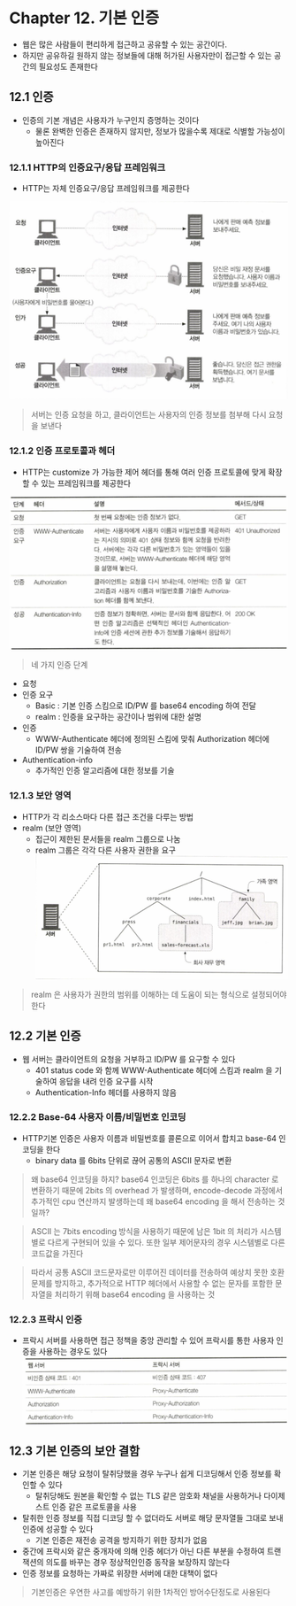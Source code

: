 # Chapter 12. 기본 인증
* 웹은 많은 사람들이 편리하게 접근하고 공유할 수 있는 공간이다.
* 하지만 공유하길 원하지 않는 정보들에 대해 허가된 사용자만이 접근할 수 있는 공간의 필요성도 존재한다

## 12.1 인증
* 인증의 기본 개념은 사용자가 누구인지 증명하는 것이다
	* 물론 완벽한 인증은 존재하지 않지만, 정보가 많을수록 제대로 식별할 가능성이 높아진다

### 12.1.1 HTTP의 인증요구/응답 프레임워크
* HTTP는 자체 인증요구/응답 프레임워크를 제공한다

![](../../.gitbook/assets/basic-auth_0.png)
> 서버는 인증 요청을 하고, 클라이언트는 사용자의 인증 정보를 첨부해 다시 요청을 보낸다

### 12.1.2 인증 프로토콜과 헤더
* HTTP는 customize 가 가능한 제어 헤더를 통해 여러 인증 프로토콜에 맞게 확장할 수 있는 프레임워크를 제공한다

![](../../.gitbook/assets/basic-auth_1.png)
> 네 가지 인증 단계
* 요청
* 인증 요구
	* Basic : 기본 인증 스킴으로 ID/PW 를 base64 encoding 하여 전달
	* realm : 인증을 요구하는 공간이나 범위에 대한 설명
* 인증
	* WWW-Authenticate 헤더에 정의된 스킴에 맞춰 Authorization 헤더에 ID/PW 쌍을 기술하여 전송
* Authentication-info
	* 추가적인 인증 알고리즘에 대한 정보를 기술

### 12.1.3 보안 영역
* HTTP가 각 리소스마다 다른 접근 조건을 다루는 방법
* realm (보안 영역)
	* 접근이 제한된 문서들을 realm 그룹으로 나눔
	* realm 그룹은 각각 다른 사용자 권한을 요구
![](../../.gitbook/assets/basic-auth_2.png)
> realm 은 사용자가 권한의 범위를 이해하는 데 도움이 되는 형식으로 설정되어야 한다

## 12.2 기본 인증
* 웹 서버는 클라이언트의 요청을 거부하고 ID/PW 를 요구할 수 있다
	* 401 status code 와 함께 WWW-Authenticate 헤더에 스킴과 realm 을 기술하여 응답을 내려 인증 요구를 시작
	* Authentication-Info 헤더를 사용하지 않음

### 12.2.2 Base-64 사용자 이름/비밀번호 인코딩
* HTTP기본 인증은 사용자 이름과 비밀번호를 콜론으로 이어서 합치고 base-64 인코딩을 한다
	* binary data 를 6bits 단위로 끊어 공통의 ASCII 문자로 변환
> 왜 base64 인코딩을 하지?
> base64 인코딩은 6bits 를 하나의 character 로 변환하기 때문에 2bits 의 overhead 가 발생하며, encode-decode 과정에서 추가적인 cpu 연산까지 발생하는데 왜 base64 encoding 을 해서 전송하는 것일까?

> ASCII 는 7bits encoding 방식을 사용하기 때문에 남은 1bit 의 처리가 시스템별로 다르게 구현되어 있을 수 있다. 또한 일부 제어문자의 경우 시스템별로 다른 코드값을 가진다

> 따라서 공통 ASCII 코드문자로만 이루어진 데이터를 전송하여 예상치 못한 호환 문제를 방지하고, 추가적으로 HTTP 헤더에서 사용할 수 없는 문자를 포함한 문자열을 처리하기 위해 base64 encoding 을 사용하는 것

### 12.2.3 프락시 인증
* 프락시 서버를 사용하면 접근 정책을 중앙 관리할 수 있어 프락시를 통한 사용자 인증을 사용하는 경우도 있다
![](../../.gitbook/assets/basic-auth_3.png)

## 12.3 기본 인증의 보안 결함
* 기본 인증은 해당 요청이 탈취당했을 경우 누구나 쉽게 디코딩해서 인증 정보를 확인할 수 있다
	* 탈취당해도 원본을 확인할 수 없는 TLS 같은 암호화 채널을 사용하거나 다이제스트 인증 같은 프로토콜을 사용
* 탈취한 인증 정보를 직접 디코딩 할 수 없더라도 서버로 해당 문자열들 그대로 보내 인증에 성공할 수 있다
	* 기본 인증은 재전송 공격을 방지하기 위한 장치가 없음
* 중간에 프락시와 같은 중개자에 의해 인증 헤더가 아닌 다른 부분을 수정하여 트랜잭션의 의도를 바꾸는 경우 정상적인인증 동작을 보장하지 않는다
* 인증 정보를 요청하는 가짜로 위장한 서버에 대한 대책이 없다

> 기본인증은 우연한 사고를 예방하기 위한 1차적인 방어수단정도로 사용된다
